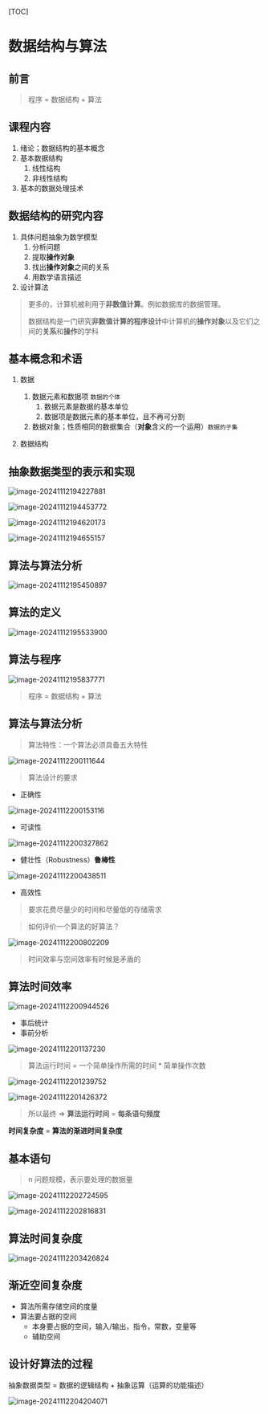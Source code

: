 [TOC]

# 数据结构与算法

## 前言

> 程序 = 数据结构 + 算法

## 课程内容

1. 绪论；数据结构的基本概念
2. 基本数据结构
   1. 线性结构
   2. 非线性结构
3. 基本的数据处理技术

## 数据结构的研究内容

1. 具体问题抽象为数学模型
   1. 分析问题
   2. 提取**操作对象**
   3. 找出**操作对象**之间的关系
   4. 用数学语言描述
2. 设计算法

> 更多的，计算机被利用于**非数值计算**。例如数据库的数据管理。
>
> 数据结构是一门研究**非数值计算的程序设计**中计算机的**操作对象**以及它们之间的**关系**和**操作**的学科



## 基本概念和术语

1. 数据

   1. 数据元素和数据项 `数据的个体`
      1. 数据元素是数据的基本单位
      2. 数据项是数据元素的基本单位，且不再可分割
   2. 数据对象；性质相同的数据集合（**对象**含义的一个运用）`数据的子集`

2. 数据结构

## 抽象数据类型的表示和实现

![image-20241112194227881](https://github.com/1YaoWei0/The-Way-to-The-Lord/blob/main/Images/image-20241112194227881.png)

![image-20241112194453772](https://github.com/1YaoWei0/The-Way-to-The-Lord/blob/main/Images/image-20241112194453772.png)

![image-20241112194620173](https://github.com/1YaoWei0/The-Way-to-The-Lord/blob/main/Images/image-20241112194620173.png)

![image-20241112194655157](https://github.com/1YaoWei0/The-Way-to-The-Lord/blob/main/Images/image-20241112194655157.png)

## 算法与算法分析



![image-20241112195450897](https://github.com/1YaoWei0/The-Way-to-The-Lord/blob/main/Images/image-20241112195450897.png)

## 算法的定义

![image-20241112195533900](https://github.com/1YaoWei0/The-Way-to-The-Lord/blob/main/Images/image-20241112195533900.png)

## 算法与程序

![image-20241112195837771](https://github.com/1YaoWei0/The-Way-to-The-Lord/blob/main/Images/image-20241112195837771.png)

> 程序 = 数据结构 + 算法

## 算法与算法分析

> 算法特性：一个算法必须具备五大特性

![image-20241112200111644](https://github.com/1YaoWei0/The-Way-to-The-Lord/blob/main/Images/image-20241112200111644.png)

> 算法设计的要求

- 正确性

![image-20241112200153116](https://github.com/1YaoWei0/The-Way-to-The-Lord/blob/main/Images/image-20241112200153116.png)

- 可读性

![image-20241112200327862](https://github.com/1YaoWei0/The-Way-to-The-Lord/blob/main/Images/image-20241112200327862.png)

- 健壮性（Robustness）**鲁棒性**

![image-20241112200438511](https://github.com/1YaoWei0/The-Way-to-The-Lord/blob/main/Images/image-20241112200438511.png)

- 高效性

> 要求花费尽量少的时间和尽量低的存储需求

> 如何评价一个算法的好算法？

![image-20241112200802209](https://github.com/1YaoWei0/The-Way-to-The-Lord/blob/main/Images/image-20241112200802209.png)

> 时间效率与空间效率有时候是矛盾的

## 算法时间效率

![image-20241112200944526](https://github.com/1YaoWei0/The-Way-to-The-Lord/blob/main/Images/image-20241112200944526.png)

- 事后统计
- 事前分析

![image-20241112201137230](https://github.com/1YaoWei0/The-Way-to-The-Lord/blob/main/Images/image-20241112201137230.png)

> 算法运行时间 = 一个简单操作所需的时间 * 简单操作次数

![image-20241112201239752](https://github.com/1YaoWei0/The-Way-to-The-Lord/blob/main/Images/image-20241112201239752.png)

![image-20241112201426372](https://github.com/1YaoWei0/The-Way-to-The-Lord/blob/main/Images/image-20241112201426372.png)

> 所以最终 => **算法运行时间** = **每条语句频度**

**时间复杂度** = **算法的渐进时间复杂度**

## 基本语句

> n 问题规模，表示要处理的数据量

![image-20241112202724595](https://github.com/1YaoWei0/The-Way-to-The-Lord/blob/main/Images/image-20241112202724595.png)

![image-20241112202816831](https://github.com/1YaoWei0/The-Way-to-The-Lord/blob/main/Images/image-20241112202816831.png)

## 算法时间复杂度

![image-20241112203426824](https://github.com/1YaoWei0/The-Way-to-The-Lord/blob/main/Images/image-20241112203426824.png)

## 渐近空间复杂度

- 算法所需存储空间的度量
- 算法要占据的空间
  - 本身要占据的空间，输入/输出，指令，常数，变量等
  - 辅助空间

## 设计好算法的过程

抽象数据类型 = 数据的逻辑结构 + 抽象运算（运算的功能描述）

![image-20241112204204071](https://github.com/1YaoWei0/The-Way-to-The-Lord/blob/main/Images/image-20241112204204071.png)




